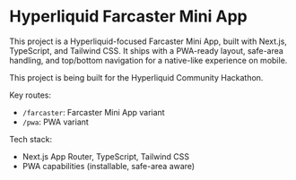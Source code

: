 # Hyperliquid Farcaster Mini App

This project is a Hyperliquid-focused Farcaster Mini App, built with Next.js, TypeScript, and Tailwind CSS. It ships with a PWA-ready layout, safe-area handling, and top/bottom navigation for a native-like experience on mobile.

This project is being built for the Hyperliquid Community Hackathon.

Key routes:
- `/farcaster`: Farcaster Mini App variant
- `/pwa`: PWA variant

Tech stack:
- Next.js App Router, TypeScript, Tailwind CSS
- PWA capabilities (installable, safe-area aware)
